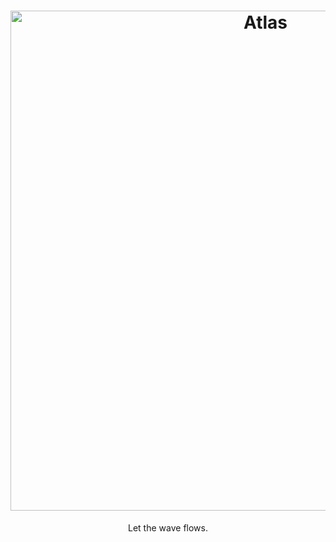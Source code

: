 <h1 align="center">
  <a href="https:/github.com/khuza08/WaveOS" target="_blank"><img src="https://github.com/khuza08/wavekit/blob/main/banner/bannerv1.png" alt="Atlas" width="800"></a>
</h1>

<p align="center">Let the wave flows.</p>

